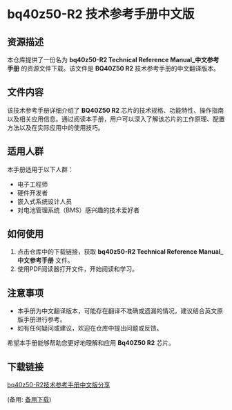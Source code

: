  # bq40z50-R2 技术参考手册中文版

 ## 资源描述

 本仓库提供了一份名为 **bq40z50-R2 Technical Reference Manual_中文参考手册** 的资源文件下载。该文件是 **BQ40Z50 R2** 技术参考手册的中文翻译版本。

 ## 文件内容

 该技术参考手册详细介绍了 **BQ40Z50 R2** 芯片的技术规格、功能特性、操作指南以及相关应用信息。通过阅读本手册，用户可以深入了解该芯片的工作原理、配置方法以及在实际应用中的使用技巧。

 ## 适用人群

 本手册适用于以下人群：

 - 电子工程师
 - 硬件开发者
 - 嵌入式系统设计人员
 - 对电池管理系统（BMS）感兴趣的技术爱好者

 ## 如何使用

 1. 点击仓库中的下载链接，获取 **bq40z50-R2 Technical Reference Manual_中文参考手册** 文件。
 2. 使用PDF阅读器打开文件，开始阅读和学习。

 ## 注意事项

 - 本手册为中文翻译版本，可能存在翻译不准确或遗漏的情况，建议结合英文原版手册进行参考。
 - 如有任何疑问或建议，欢迎在仓库中提出问题或反馈。

 希望本手册能够帮助您更好地理解和应用 **Bq40Z50 R2** 芯片。

 ## 下载链接
 [bq40z50-R2技术参考手册中文版分享](https://pan.quark.cn/s/b6462e219982) 

 (备用: [备用下载](https://pan.baidu.com/s/18B39Kh6GOaAHGUwt4BRExw?pwd=1234))

